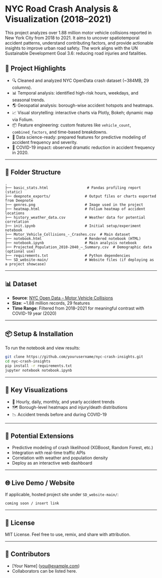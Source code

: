 
# NYC Road Crash Analysis & Visualization (2018–2021)

This project analyzes over 1.88 million motor vehicle collisions reported in New York City from 2018 to 2021. It aims to uncover spatiotemporal accident patterns, understand contributing factors, and provide actionable insights to improve urban road safety. The work aligns with the UN Sustainable Development Goal 3.6: reducing road injuries and fatalities.

## 🚀 Project Highlights

- 🔍 Cleaned and analyzed NYC OpenData crash dataset (~384MB, 29 columns).
- 📊 Temporal analysis: identified high-risk hours, weekdays, and seasonal trends.
- 🌎 Geospatial analysis: borough-wise accident hotspots and heatmaps.
- 📈 Visual storytelling: interactive charts via Plotly, Bokeh; dynamic map via Folium.
- 📦 Feature engineering: custom features like `vehicle_count`, `combined_factors`, and time-based breakdowns.
- 🧠 Data science-ready: prepared features for predictive modeling of accident frequency and severity.
- 🎯 COVID-19 impact: observed dramatic reduction in accident frequency in 2020.

---

## 📁 Folder Structure

```
.
├── basic_stats.html                  # Pandas profiling report (static)
├── deepnote_exports/                # Output files or charts exported from Deepnote
├── genres.png                       # Image used in the project
├── heatmap.html                     # Folium heatmap of accident locations
├── history_weather_data.csv         # Weather data for potential correlation
├── init.ipynb                       # Initial setup/experiment notebook
├── Motor_Vehicle_Collisions_-_Crashes.csv  # Main dataset
├── notebook.html                    # Rendered notebook (HTML)
├── notebook.ipynb                   # Main analysis notebook
├── Projected_Population_2010-2040_–_Summary.csv  # Demographic data (optional use)
├── requirements.txt                 # Python dependencies
└── SD_website-main/                 # Website files (if deploying as a project showcase)
```

---

## 📊 Dataset

- **Source**: [NYC Open Data – Motor Vehicle Collisions](https://data.cityofnewyork.us/Public-Safety/Motor-Vehicle-Collisions-Crashes/h9gi-nx95)
- **Size**: ~1.88 million records, 29 features
- **Time Range**: Filtered from 2018–2021 for meaningful contrast with COVID-19 year (2020)

---

## 📦 Setup & Installation

To run the notebook and view results:

```bash
git clone https://github.com/yourusername/nyc-crash-insights.git
cd nyc-crash-insights
pip install -r requirements.txt
jupyter notebook notebook.ipynb
```

---

## 📍 Key Visualizations

- 📆 Hourly, daily, monthly, and yearly accident trends
- 🗺️ Borough-level heatmaps and injury/death distributions
- 📉 Accident trends before and during COVID-19

---

## 🔮 Potential Extensions

- Predictive modeling of crash likelihood (XGBoost, Random Forest, etc.)
- Integration with real-time traffic APIs
- Correlation with weather and population density
- Deploy as an interactive web dashboard

---

## 🌐 Live Demo / Website

If applicable, hosted project site under `SD_website-main/`:
```
coming soon / insert link
```

---

## 📄 License

MIT License. Feel free to use, remix, and share with attribution.

---

## 👥 Contributors

- [Your Name] (you@example.com)
- Collaborators can be listed here.
